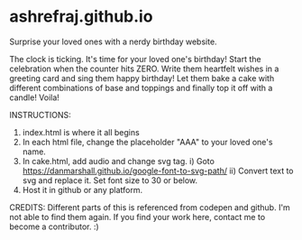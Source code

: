# ashrefraj.github.io
Surprise your loved ones with a nerdy birthday website.

The clock is ticking. It's time for your loved one's birthday! 
Start the celebration when the counter hits ZERO.
Write them heartfelt wishes in a greeting card and sing them happy birthday!
Let them bake a cake with different combinations of base and toppings and finally top it off with a candle!
Voila!

INSTRUCTIONS:
1) index.html is where it all begins
2) In each html file, change the placeholder "AAA" to your loved one's name.
3) In cake.html, add audio and change svg tag.
     i) Goto https://danmarshall.github.io/google-font-to-svg-path/
    ii) Convert text to svg and replace it. Set font size to 30 or below.
4) Host it in github or any platform.

CREDITS:
Different parts of this is referenced from codepen and github.
I'm not able to find them again.
If you find your work here, contact me to become a contributor. :)
